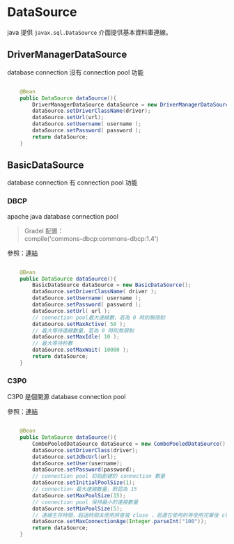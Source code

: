 # DataSource

java 提供 ` javax.sql.DataSource ` 介面提供基本資料庫連線。

## DriverManagerDataSource

database connection 沒有 connection pool 功能

```java

    @Bean
    public DataSource dataSource(){
        DriverManagerDataSource dataSource = new DriverManagerDataSource();
        dataSource.setDriverClassName(driver);
        dataSource.setUrl(url);
        dataSource.setUsername( username );
        dataSource.setPassword( password );
        return dataSource;
    }


```

## BasicDataSource

database connection 有 connection pool 功能

### DBCP

apache java database connection pool

> Gradel 配置：<br>
> compile('commons-dbcp:commons-dbcp:1.4')

參照：[連結](https://blog.csdn.net/z_x_1000/article/details/14055571)

```java

    @Bean
    public DataSource dataSource(){
        BasicDataSource dataSource = new BasicDataSource();
        dataSource.setDriverClassName( driver );
        dataSource.setUsername( username );
        dataSource.setPassword( password );
        dataSource.setUrl( url );
        // connection pool最大連線數，若為 0 時則無限制
        dataSource.setMaxActive( 50 );
        // 最大等待連線數量，若為 0 時則無限制
        dataSource.setMaxIdle( 10 );
        // 最大等待秒數
        dataSource.setMaxWait( 10000 );
        return dataSource;
    }

```

### C3P0

C3P0 是個開源 database connection pool

參照：[連結](http://josh-persistence.iteye.com/blog/2229929)

```java

    @Bean
    public DataSource dataSource(){
        ComboPooledDataSource dataSource = new ComboPooledDataSource(); 
        dataSource.setDriverClass(driver);  
        dataSource.setJdbcUrl(url);  
        dataSource.setUser(username);  
        dataSource.setPassword(password); 
        // connection pool 初始創建的 connection 數量
        dataSource.setInitialPoolSize(1);
        // connection 最大連線數量，默認為 15
        dataSource.setMaxPoolSize(15);
        // connection pool 保持最小的連接數量
        dataSource.setMinPoolSize(5);
        // 連線生存時間，超過時間未使用將會被 close ，若還在使用則等使用完畢後 close
        dataSource.setMaxConnectionAge(Integer.parseInt("100"));
        return dataSource;
    }

```